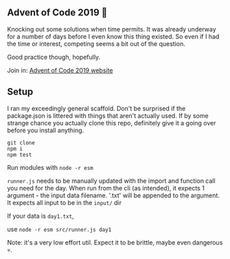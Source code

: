 Advent of Code 2019 🎄
---

Knocking out some solutions when time permits. It was already underway for a number of days before I even know this thing existed. So even if I had the time or interest, competing seems a bit out of the question.

Good practice though, hopefully.

Join in: [Advent of Code 2019 website](adventofcode.com/2019)

Setup
---
I ran my exceedingly general scaffold. Don't be surprised if the package.json is littered with things that aren't actually used. If by some strange chance you actually clone this repo, definitely give it a going over before you install anything.
```shell
git clone
npm i
npm test
```
Run modules with `node -r esm`

`runner.js` needs to be manually updated with the import and function call you need for the day. When run from the cli (as intended), it expects 1 argument - the input data filename.  '.txt' will be appended to the argument. It expects all input to be in the `input/` dir

If your data is `day1.txt`,

use `node -r esm src/runner.js day1`

Note: it's a very low effort util. Expect it to be brittle, maybe even dangerous 💀.
